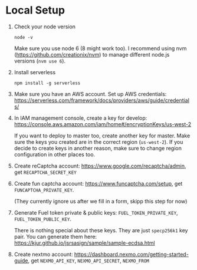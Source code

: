 # Local Setup
1. Check your node version

   ```node -v```
   
   Make sure you use node 6 (8 might work too). I recommend using nvm (https://github.com/creationix/nvm) to manage different node.js versions (`nvm use 6`).
2. Install serverless

   ```npm install -g serverless```
3. Make sure you have an AWS account. Set up AWS credentials: https://serverless.com/framework/docs/providers/aws/guide/credentials/
4. In IAM management console, create a key for develop: https://console.aws.amazon.com/iam/home#/encryptionKeys/us-west-2

   If you want to deploy to master too, create another key for master.
   Make sure the keys you created are in the correct region (`us-west-2`). If you decide to create keys in another reason, make sure to change region configuration in other places too.
5. Create reCaptcha account: https://www.google.com/recaptcha/admin, get `RECAPTCHA_SECRET_KEY`
6. Create fun captcha account: https://www.funcaptcha.com/setup, get `FUNCAPTCHA_PRIVATE_KEY`.

   (They currently ignore us after we fill in a form, skipp this step for now)
7. Generate Fuel token private & public keys: `FUEL_TOKEN_PRIVATE_KEY`, `FUEL_TOKEN_PUBLIC_KEY`.

   There is nothing special about these keys. They are just `specp256k1` key pair. You can generate them here: https://kjur.github.io/jsrsasign/sample/sample-ecdsa.html
8. Create nextmo account: https://dashboard.nexmo.com/getting-started-guide, get `NEXMO_API_KEY`, `NEXMO_API_SECRET`, `NEXMO_FROM`

   
   
   
   
